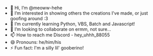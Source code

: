 - 👋 Hi, I’m @meoww-hehe
- 👀 I’m interested in showing others the creations I've made, or just goofing around :3
- 🌱 I’m currently learning Python, VBS, Batch and Javascript!
- 💞️ I’m looking to collaborate on ermm, not sure...
- 📫 How to reach me Discord - hey_uhhh_88055
- 😄 Pronouns: he/him/his
- ⚡ Fun fact: I'm a silly lil' gooberino!
